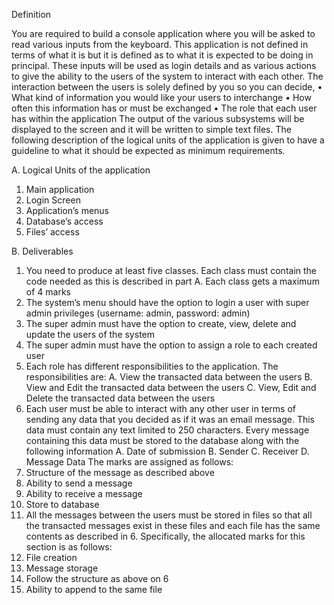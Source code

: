 Definition

You are required to build a console application where you will be asked to read various inputs from the keyboard.
This application is not defined in terms of what it is but it is defined as to what it is expected to be doing in principal.
These inputs will be used as login details and as various actions to give the ability to the users of the system to interact with each other.
The interaction between the users is solely defined by you so you can decide,
• What kind of information you would like your users to interchange
• How often this information has or must be exchanged
• The role that each user has within the application
The output of the various subsystems will be displayed to the screen and it will be written to simple text files.
The following description of the logical units of the application is given to have a guideline to what it should be expected as minimum requirements.

A. Logical Units of the application

1. Main application
2. Login Screen
3. Application’s menus
4. Database’s access
5. Files’ access

B. Deliverables

1. You need to produce at least five classes. Each class must contain the code needed as this is described in part A. Each class gets a maximum of 4 marks
2. The system’s menu should have the option to login a user with super admin privileges (username: admin, password: admin) 
3. The super admin must have the option to create, view, delete and update the users of the system 
4. The super admin must have the option to assign a role to each created user
5. Each role has different responsibilities to the application. The responsibilities are:
  A. View the transacted data between the users
  B. View and Edit  the transacted data between the users
  C. View, Edit and Delete the transacted data between the users 
6. Each user must be able to interact with any other user in terms of sending any data that you decided as if it was an email message. This data must contain any text limited to 250 characters. Every message containing this data must be stored to the database along with the following information 
  A. Date of submission
  B. Sender
  C. Receiver
  D. Message Data
  The marks are assigned as follows:
  1. Structure of the message as described above 
  2. Ability to send a message 
  3. Ability to receive a message 
  4. Store to database 
7. All the messages between the users must be stored in files so that all the transacted messages exist in these files and each file has the same contents as described in 6. 
Specifically, the allocated marks for this section is as follows:
  1. File creation 
  2. Message storage 
  3. Follow the structure as above on 6
  4. Ability to append to the same file
